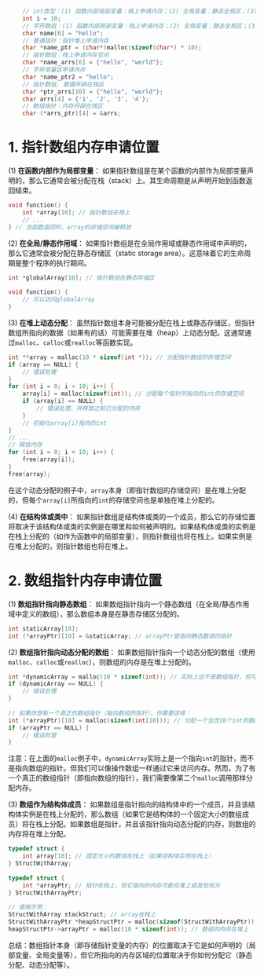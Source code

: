 ```cpp
    // int类型：(1) 函数内部局部变量：栈上申请内存；(2) 全局变量：静态全局区；(3) 结构体变量
    int i = 10; 
    // 字符数组：(1) 函数内部局部变量：栈上申请内存；(2) 全局变量：静态全局区；(3) 结构体变量
    char name[6] = "hello"; 
    // 普通指针：指针堆上申请内存
    char *name_ptr = (char*)malloc(sizeof(char*) * 10); 
    // 指针数组：栈上申请内存空间
    char *name_arrs[6] = {"hello", "world"};
    // 字符常量区申请内存
    char *name_ptr2 = "hello"; 
    // 指针数组, 数据开辟在栈区
    char *ptr_arrs[10] = {"hello", "world"}; 
    char arrs[4] = {'1', '2', '3', '4'};
    // 数组指针：内存开辟在栈区
    char (*arrs_ptr)[4] = &arrs;  
```

# 1. 指针数组内存申请位置

(1) **在函数内部作为局部变量**：
如果指针数组是在某个函数的内部作为局部变量声明的，那么它通常会被分配在栈（stack）上。其生命周期是从声明开始到函数返回结束。

```c
void function() {  
    int *array[10]; // 指针数组在栈上  
    // ...  
} // 当函数返回时，array的存储空间被释放
```

(2) **在全局/静态作用域**：
如果指针数组是在全局作用域或静态作用域中声明的，那么它通常会被分配在静态存储区（static storage area）。这意味着它的生命周期是整个程序的执行期间。

```c
int *globalArray[10]; // 指针数组在静态存储区  
 
void function() {  
    // 可以访问globalArray  
}
```

(3) **在堆上动态分配**：
虽然指针数组本身可能被分配在栈上或静态存储区，但指针数组所指向的数据（如果有的话）可能需要在堆（heap）上动态分配。这通常通过`malloc`、`calloc`或`realloc`等函数实现。

```c
int **array = malloc(10 * sizeof(int *)); // 分配指针数组的存储空间  
if (array == NULL) {  
    // 错误处理  
}  
for (int i = 0; i < 10; i++) {  
    array[i] = malloc(sizeof(int)); // 分配每个指针所指向的int的存储空间  
    if (array[i] == NULL) {  
        // 错误处理，并释放之前已分配的内存  
    }  
    // 初始化array[i]指向的int  
}  
// ...  
// 释放内存  
for (int i = 0; i < 10; i++) {  
    free(array[i]);  
}  
free(array);
```

在这个动态分配的例子中，`array`本身（即指针数组的存储空间）是在堆上分配的，但每个`array[i]`所指向的`int`的存储空间也是单独在堆上分配的。

(4) **在结构体或类中**：
如果指针数组是结构体或类的一个成员，那么它的存储位置将取决于该结构体或类的实例是在哪里和如何被声明的。如果结构体或类的实例是在栈上分配的（如作为函数中的局部变量），则指针数组也将在栈上。如果实例是在堆上分配的，则指针数组也将在堆上。

# 2. 数组指针内存申请位置

(1) **数组指针指向静态数组**：
如果数组指针指向一个静态数组（在全局/静态作用域中定义的数组），那么数组本身是在静态存储区分配的。

```c
int staticArray[10];  
int (*arrayPtr)[10] = &staticArray; // arrayPtr是指向静态数组的指针
```

(2) **数组指针指向动态分配的数组**：
如果数组指针指向一个动态分配的数组（使用`malloc`、`calloc`或`realloc`），则数组的内存是在堆上分配的。

```c
int *dynamicArray = malloc(10 * sizeof(int)); // 实际上这不是数组指针，但可以这样使用  
if (dynamicArray == NULL) {  
    // 错误处理  
}  
  
// 如果你想有一个真正的数组指针（指向数组的指针），你需要这样：  
int (*arrayPtr)[10] = malloc(sizeof(int[10])); // 分配一个包含10个int的数组的内存  
if (arrayPtr == NULL) {  
    // 错误处理  
}
```

注意：在上面的`malloc`例子中，`dynamicArray`实际上是一个指向`int`的指针，而不是指向数组的指针。但我们可以像操作数组一样通过它来访问内存。然而，为了有一个真正的数组指针（即指向数组的指针），我们需要像第二个`malloc`调用那样分配内存。

(3) **数组作为结构体成员**：
如果数组是指针指向的结构体中的一个成员，并且该结构体实例是在栈上分配的，那么数组（如果它是结构体的一个固定大小的数组成员）将在栈上分配。如果数组是指针，并且该指针指向动态分配的内存，则数组的内存将在堆上分配。

```c
typedef struct {  
    int array[10]; // 固定大小的数组在栈上（如果结构体实例在栈上）  
} StructWithArray;  
  
typedef struct {  
    int *arrayPtr; // 指针在栈上，但它指向的内存可能在堆上或其他地方  
} StructWithArrayPtr;  
  
// 使用示例：  
StructWithArray stackStruct; // array在栈上  
StructWithArrayPtr *heapStructPtr = malloc(sizeof(StructWithArrayPtr)); // 结构体实例在堆上，但arrayPtr本身在堆上的这个结构体实例中  
heapStructPtr->arrayPtr = malloc(10 * sizeof(int)); // 数组的内存在堆上
```

总结：数组指针本身（即存储指针变量的内存）的位置取决于它是如何声明的（局部变量、全局变量等），但它所指向的内存区域的位置取决于你如何分配它（静态分配、动态分配等）。